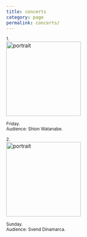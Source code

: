 ```yaml
---
title: concerts
category: page
permalink: concerts/
---
```

<small>1.</small>  
<img src="https://www.yuriumemoto.com/pics/20250822.jpeg" alt="portrait" width="200">  

<small>Friday.</small>  
<small>Audience: Shion Watanabe.</small>  

<small>2.</small>  
<img src="https://www.yuriumemoto.com/pics/20250824.jpg" alt="portrait" width="200">  

<small>Sunday.</small>  
<small>Audience: Svend Dinamarca.</small>  

